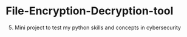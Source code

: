 # File-Encryption-Decryption-tool
5. Mini project to test my python skills and concepts in cybersecurity
